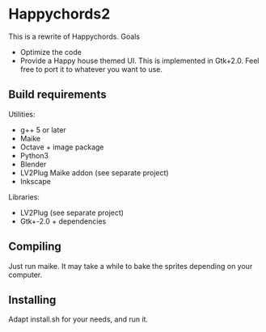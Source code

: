 Happychords2
============

This is a rewrite of Happychords. Goals

 * Optimize the code
 * Provide a Happy house themed UI. This is implemented in Gtk+2.0. Feel free to port it to whatever you want to use.

Build requirements
------------------

Utilities:

 * g++ 5 or later
 * Maike
 * Octave + image package
 * Python3
 * Blender
 * LV2Plug Maike addon (see separate project)
 * Inkscape


 Libraries:

 * LV2Plug (see separate project)
 * Gtk+-2.0 + dependencies


Compiling
---------
Just run maike. It may take a while to bake the sprites depending on your computer.

Installing
----------
Adapt  install.sh for your needs, and run it.